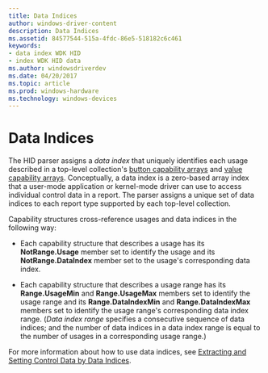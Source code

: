 ```yaml
---
title: Data Indices
author: windows-driver-content
description: Data Indices
ms.assetid: 84577544-515a-4fdc-86e5-518182c6c461
keywords:
- data index WDK HID
- index WDK HID data
ms.author: windowsdriverdev
ms.date: 04/20/2017
ms.topic: article
ms.prod: windows-hardware
ms.technology: windows-devices
---
```


# Data Indices





The HID parser assigns a *data index* that uniquely identifies each usage described in a top-level collection's [button capability arrays](button-capability-arrays.md) and [value capability arrays](value-capability-arrays.md). Conceptually, a data index is a zero-based array index that a user-mode application or kernel-mode driver can use to access individual control data in a report. The parser assigns a unique set of data indices to each report type supported by each top-level collection.

Capability structures cross-reference usages and data indices in the following way:

-   Each capability structure that describes a usage has its **NotRange.Usage** member set to identify the usage and its **NotRange.DataIndex** member set to the usage's corresponding data index.

-   Each capability structure that describes a usage range has its **Range.UsageMin** and **Range.UsageMax** members set to identify the usage range and its **Range.DataIndexMin** and **Range.DataIndexMax** members set to identify the usage range's corresponding data index range. (*Data index range* specifies a consecutive sequence of data indices; and the number of data indices in a data index range is equal to the number of usages in a corresponding usage range.)

For more information about how to use data indices, see [Extracting and Setting Control Data by Data Indices](extracting-and-setting-control-data-by-data-indices.md).

 

 




